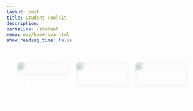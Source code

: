 ```yaml
---
layout: post 
title: Student Toolkit
description: 
permalink: /student
menu: nav/homejava.html
show_reading_time: false
---
```


<div class="toolkit-buttons">
  <a href="{{site.baseurl}}/bathroom" class="toolkit-button" data-description="Toolset transforms bathroom passes and restroom management with smart digital passes, real-time occupancy tracking, and seamless feedback options. By enhancing hygiene, accessibility, and comfort, it creates a more efficient and user-friendly bathroom experience.">
    <img src="{{site.baseurl}}/images/toolkit-nav-buttons/bathroom.png" alt="Bathroom" />
    <span class="button-name">Bathroom</span>
    <div class="description">
      <p>Toolset transforms bathroom passes and restroom management with smart digital passes, real-time occupancy tracking, and seamless feedback options. By enhancing hygiene, accessibility, and comfort, it creates a more efficient and user-friendly bathroom experience.</p>
    </div>
  </a>
  <a href="{{site.baseurl}}/student-toolkit/queue" class="toolkit-button" data-description="Gamify your learning experience with these tools that make studying more interactive and fun. Discover educational games, quizzes, and activities to boost your knowledge while enjoying the process." data-authors="Author: Jane Smith">
    <img src="{{site.baseurl}}/images/toolkit-nav-buttons/group-chat.png" alt="ScreenQueue" />
    <span class="button-name">ScreenQueue</span>
    <div class="description">
      <p>Use this sleek presentation system that allows for easier accessibility to screens during live reviews. Queue system is integrated to aid line management.</p>
    </div>
  </a>
  <a href="{{site.baseurl}}/student/submissions" class="toolkit-button" data-description="Explore collaboration resources that facilitate group work and team projects. Access platforms and tools designed to enhance communication, project management, and collective problem-solving." data-authors="Author: Alex Johnson">
    <img src="{{site.baseurl}}/images/toolkit-nav-buttons/submissions.png" alt="Submissions" />
    <span class="button-name">Assignment Submissions</span>
    <div class="description">
      <p>Submit assignments on this simple and easy-to-use user interface that is fed directly to Mr. Mortensen.</p>
    </div>
  </a>
</div>

<style>
  .toolkit-buttons {
    display: flex;
    justify-content: space-around;
    align-items: flex-start;
    height: 100vh;
    margin: 0;
    padding: 20px;
  }

  .toolkit-button {
    width: 30%;
    height: auto;
    background-color: transparent;
    color: white;
    font-size: 1.5rem;
    border: none;
    border-radius: 8px;
    cursor: pointer;
    position: relative;
    overflow: hidden;
    transition: all 0.3s ease;
    display: flex;
    flex-direction: column;
    justify-content: flex-start;
    align-items: center;
    text-align: center;
    text-decoration: none;
    padding-bottom: 20px;
  }

  .toolkit-button img {
    width: 100%;
    height: auto;
    object-fit: cover;
    border-radius: 8px;
    filter: blur(5px);
    transition: filter 0.3s ease, transform 0.3s ease;
  }

  .toolkit-button .button-name {
    position: relative;
    z-index: 1;
    font-size: 1.2rem;
    margin: 10px 0;
  }

  .toolkit-button .description {
    opacity: 0;
    position: relative;
    background: none;
    color: white;
    padding: 10px;
    text-align: center;
    transition: opacity 0.3s ease, transform 0.3s ease;
    white-space: normal;
    width: 100%;
    z-index: 1;
    font-size: 0.8rem;
    margin-top: 10px;
  }

  .toolkit-button:hover {
    transform: scale(1.1);
  }

  .toolkit-button:hover img {
    filter: blur(0);
  }

  .toolkit-button:hover .description {
    opacity: 1;
    transform: translateY(10px);
  }
</style>